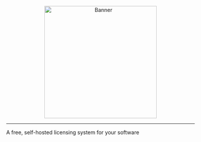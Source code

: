 <br/>
<div align="center">
    <picture>
        <source media="(prefers-color-scheme: dark)" srcset="https://i.imgur.com/6IW32fV.png" width="300">
        <img alt="Banner" src="https://i.imgur.com/4v0uPah.png" width="300">
    </picture>
</div>

---

A free, self-hosted licensing system for your software